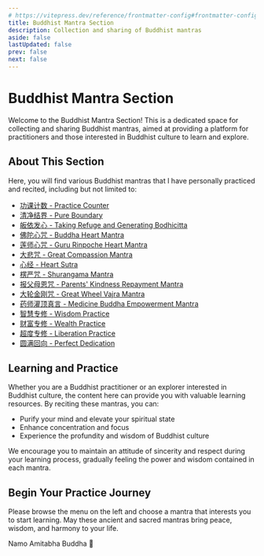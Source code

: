 ```yaml
---
# https://vitepress.dev/reference/frontmatter-config#frontmatter-config
title: Buddhist Mantra Section
description: Collection and sharing of Buddhist mantras
aside: false
lastUpdated: false
prev: false
next: false
---
```


# Buddhist Mantra Section

Welcome to the Buddhist Mantra Section! This is a dedicated space for collecting and sharing Buddhist mantras, aimed at providing a platform for practitioners and those interested in Buddhist culture to learn and explore.

## About This Section

Here, you will find various Buddhist mantras that I have personally practiced and recited, including but not limited to:

- [功课计数 - Practice Counter](./0-counter.md)
- [清净结界 - Pure Boundary](./1-qing-jing-jie-jie.md)
- [皈依发心 - Taking Refuge and Generating Bodhicitta](./1.1-gui-yi.md)
- [佛陀心咒 - Buddha Heart Mantra](./1.2-fo-tuo-xin-zhou.md)
- [莲师心咒 - Guru Rinpoche Heart Mantra](./1.3-lian-shi-qi-ju.md)
- [大悲咒 - Great Compassion Mantra](./2.1-da-bei-zhou.md)
- [心经 - Heart Sutra](./2.2-xin-jing-hui-zhe.md)
- [楞严咒 - Shurangama Mantra](./3-leng-yan-zhou.md)
- [报父母恩咒 - Parents' Kindness Repayment Mantra](./4.1-bao-fu-mu-en.md)
- [大轮金刚咒 - Great Wheel Vajra Mantra](./4.2-da-lun-jin-gang.md)
- [药师灌顶真言 - Medicine Buddha Empowerment Mantra](./4.3-yao-shi-guan-ding.md)
- [智慧专修 - Wisdom Practice](./4.4-zhi-hui-zhuan-xiu.md)
- [财富专修 - Wealth Practice](./4.5-cai-fu-zhou.md)
- [超度专修 - Liberation Practice](./4.6-chao-du-zhuan-xiu.md)
- [圆满回向 - Perfect Dedication](./9-bu-que-yuan-man.md)


## Learning and Practice

Whether you are a Buddhist practitioner or an explorer interested in Buddhist culture, the content here can provide you with valuable learning resources. By reciting these mantras, you can:

- Purify your mind and elevate your spiritual state
- Enhance concentration and focus
- Experience the profundity and wisdom of Buddhist culture

We encourage you to maintain an attitude of sincerity and respect during your learning process, gradually feeling the power and wisdom contained in each mantra.

## Begin Your Practice Journey

Please browse the menu on the left and choose a mantra that interests you to start learning. May these ancient and sacred mantras bring peace, wisdom, and harmony to your life.

Namo Amitabha Buddha 🙏
